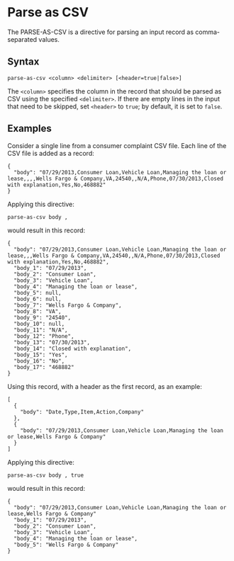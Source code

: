 # Parse as CSV

The PARSE-AS-CSV is a directive for parsing an input record as comma-separated values.


## Syntax
```
parse-as-csv <column> <delimiter> [<header=true|false>]
```

The `<column>` specifies the column in the record that should be parsed as CSV using
the specified `<delimiter>`. If there are empty lines in the input that need to be
skipped, set `<header>` to `true`; by default, it is set to `false`.


## Examples

Consider a single line from a consumer complaint CSV file. Each line of the CSV file is added as a record:
```
{
  "body": "07/29/2013,Consumer Loan,Vehicle Loan,Managing the loan or lease,,,,Wells Fargo & Company,VA,24540,,N/A,Phone,07/30/2013,Closed with explanation,Yes,No,468882"
}
```

Applying this directive:
```
parse-as-csv body ,
```

would result in this record:
```
{
  "body": "07/29/2013,Consumer Loan,Vehicle Loan,Managing the loan or lease,,,Wells Fargo & Company,VA,24540,,N/A,Phone,07/30/2013,Closed with explanation,Yes,No,468882",
  "body_1": "07/29/2013",
  "body_2": "Consumer Loan",
  "body_3": "Vehicle Loan",
  "body_4": "Managing the loan or lease",
  "body_5": null,
  "body_6": null,
  "body_7": "Wells Fargo & Company",
  "body_8": "VA",
  "body_9": "24540",
  "body_10": null,
  "body_11": "N/A",
  "body_12": "Phone",
  "body_13": "07/30/2013",
  "body_14": "Closed with explanation",
  "body_15": "Yes",
  "body_16": "No",
  "body_17": "468882"
}
```

Using this record, with a header as the first record, as an example:
```
[
  {
    "body": "Date,Type,Item,Action,Company"
  },
  {
    "body": "07/29/2013,Consumer Loan,Vehicle Loan,Managing the loan or lease,Wells Fargo & Company"
  }
]
```

Applying this directive:
```
parse-as-csv body , true
```

would result in this record:
```
{
  "body": "07/29/2013,Consumer Loan,Vehicle Loan,Managing the loan or lease,Wells Fargo & Company"
  "body_1": "07/29/2013",
  "body_2": "Consumer Loan",
  "body_3": "Vehicle Loan",
  "body_4": "Managing the loan or lease",
  "body_5": "Wells Fargo & Company"
}
```
